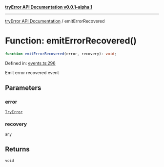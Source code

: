 [**tryError API Documentation v0.0.1-alpha.1**](../index.md)

---

[tryError API Documentation](../index.md) / emitErrorRecovered

# Function: emitErrorRecovered()

```ts
function emitErrorRecovered(error, recovery): void;
```

Defined in: [events.ts:296](https://github.com/oconnorjohnson/try-error/blob/e3ae0308069a4fba073f4543d527ad76373db795/src/events.ts#L296)

Emit error recovered event

## Parameters

### error

[`TryError`](../interfaces/TryError.md)

### recovery

`any`

## Returns

`void`
